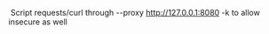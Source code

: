 ​                                                                                                                                                                                                                                                                                                                                                                                                                                                                                               Script requests/curl through --proxy http://127.0.0.1:8080 -k to allow insecure as well

